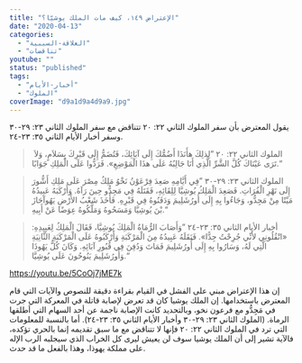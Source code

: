 ```yaml
---
title: "الإعتراض ١٤٩، كيف مات الملك يوشيّا؟"
date: "2020-04-13"
categories: 
  - "العلاقة-السببية"
  - "تناقضات"
youtube: ""
status: "published"
tags: 
  - "أخبار-الأيام"
  - "الملوك"
coverImage: "d9a1d9a4d9a9.jpg"
---
```


يقول المعترض بأن سفر الملوك الثاني ٢٢: ٢٠ تتناقض مع سفر الملوك الثاني ٢٣: ٢٩-٣٠ وسفر أخبار الأيام الثاني ٣٥: ٢٣-٢٤.

>  الملوك الثاني ٢٢: ٢٠ ”لِذلِكَ هأَنَذَا أَضُمُّكَ إِلَى آبَائِكَ، فَتُضَمُّ إِلَى قَبْرِكَ بِسَلاَمٍ، وَلاَ تَرَى عَيْنَاكَ كُلَّ الشَّرِّ الَّذِي أَنَا جَالِبُهُ عَلَى هذَا الْمَوْضِعِ». فَرَدُّوا عَلَى الْمَلِكِ جَوَابًا.“

> الملوك الثاني ٢٣: ٢٩-٣٠ ”فِي أَيَّامِهِ صَعِدَ فِرْعَوْنُ نَخْوُ مَلِكُ مِصْرَ عَلَى مَلِكِ أَشُّورَ إِلَى نَهْرِ الْفُرَاتِ. فَصَعِدَ الْمَلِكُ يُوشِيَّا لِلِقَائِهِ، فَقَتَلَهُ فِي مَجِدُّو حِينَ رَآهُ. وَأَرْكَبَهُ عَبِيدُهُ مَيْتًا مِنْ مَجِدُّو، وَجَاءُوا بِهِ إِلَى أُورُشَلِيمَ وَدَفَنُوهُ فِي قَبْرِهِ. فَأَخَذَ شَعْبُ الأَرْضِ يَهُوآحَازَ بْنَ يُوشِيَّا وَمَسَحُوهُ وَمَلَّكُوهُ عِوَضًا عَنْ أَبِيهِ.“

> أخبار الأيام الثاني ٣٥: ٢٣-٢٤ ”وَأَصَابَ الرُّمَاةُ الْمَلِكَ يُوشِيَّا، فَقَالَ الْمَلِكُ لِعَبِيدِهِ: «انْقُلُونِي لأَنِّي جُرِحْتُ جِدًّا». فَنَقَلَهُ عَبِيدُهُ مِنَ الْمَرْكَبَةِ وَأَرْكَبُوهُ عَلَى الْمَرْكَبَةِ الثَّانِيَةِ الَّتِي لَهُ، وَسَارُوا بِهِ إِلَى أُورُشَلِيمَ فَمَاتَ وَدُفِنَ فِي قُبُورِ آبَائِهِ. وَكَانَ كُلُّ يَهُوذَا وَأُورُشَلِيمَ يَنُوحُونَ عَلَى يُوشِيَّا.“

https://youtu.be/5CoOj7jME7k

إن هذا الإعتراض مبني على الفشل في القيام بقراءة دقيقة للنصوص والآيات التي قام المعترض باستخدامها. إن الملك يوشيا كان قد تعرض لإصابة قاتلة في المعركة التي جرت في مَجِدُّو مع فرعون نخو، وبالتحديد كانت الإصابة ناجمة عن أحد السهام التي أطلقها الرماة. (الملوك الثاني ٢٣: ٢٩-٣٠ وأخبار الأيام الثاني ٣٥: ٢٣-٢٤). أما بالنسبة للمعلومات التي ترد في الملوك الثاني ٢٢: ٢٠ فإنها لا تتناقض مع ما سبق تقديمه إنما بالحري تؤكده، فالآية تشير إلى أن الملك يوشيا سوف لن يعيش ليرى كل الخراب الذي سيجلبه الرب الإله على مملكة يهوذا، وهذا بالفعل ما قد حدث.
